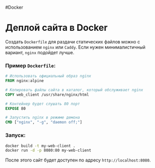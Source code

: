 #Docker 
# Деплой сайта в Docker

Создать `Dockerfile` для раздачи статических файлов можно с использованием `nginx` или `Caddy`. Если нужен минималистичный вариант, `nginx` подойдет лучше.

### Пример `Dockerfile`:

```dockerfile
# Использовать официальный образ nginx
FROM nginx:alpine

# Копировать файлы сайта в каталог, который обслуживает nginx
COPY web_client /usr/share/nginx/html

# Контейнер будет слушать 80 порт
EXPOSE 80

# Запустить nginx в режиме демона
CMD ["nginx", "-g", "daemon off;"]
```

### Запуск:

```sh
docker build -t my-web-client .
docker run -d -p 8080:80 my-web-client
```

После этого сайт будет доступен по адресу `http://localhost:8080`.